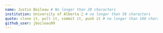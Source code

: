 ```yaml
---
name: Justin Boileau # No longer than 28 characters
institution: University of Alberta 🚩 # no longer than 58 characters
quote: clone it, pull it, commit it, push it # no longer than 100 characters, avoid using quotes(") to guarantee the format remains the same.
github_user: jboileau99
---
```


